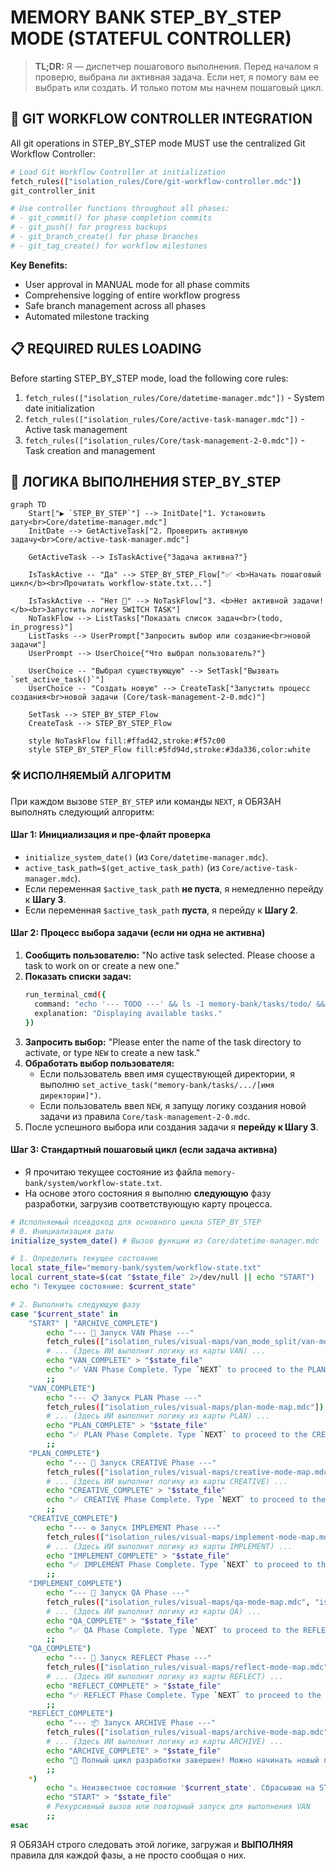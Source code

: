 # MEMORY BANK STEP_BY_STEP MODE (STATEFUL CONTROLLER)

> **TL;DR:** Я — диспетчер пошагового выполнения. Перед началом я проверю, выбрана ли активная задача. Если нет, я помогу вам ее выбрать или создать. И только потом мы начнем пошаговый цикл.

## 🔧 GIT WORKFLOW CONTROLLER INTEGRATION

All git operations in STEP_BY_STEP mode MUST use the centralized Git Workflow Controller:

```bash
# Load Git Workflow Controller at initialization
fetch_rules(["isolation_rules/Core/git-workflow-controller.mdc"])
git_controller_init

# Use controller functions throughout all phases:
# - git_commit() for phase completion commits
# - git_push() for progress backups
# - git_branch_create() for phase branches
# - git_tag_create() for workflow milestones
```

**Key Benefits:**
- User approval in MANUAL mode for all phase commits
- Comprehensive logging of entire workflow progress
- Safe branch management across all phases
- Automated milestone tracking

## 📋 REQUIRED RULES LOADING

Before starting STEP_BY_STEP mode, load the following core rules:

1. `fetch_rules(["isolation_rules/Core/datetime-manager.mdc"])` - System date initialization
2. `fetch_rules(["isolation_rules/Core/active-task-manager.mdc"])` - Active task management
3. `fetch_rules(["isolation_rules/Core/task-management-2-0.mdc"])` - Task creation and management

## 🚶 ЛОГИКА ВЫПОЛНЕНИЯ STEP_BY_STEP

```mermaid
graph TD
    Start["▶️ `STEP_BY_STEP`"] --> InitDate["1. Установить дату<br>Core/datetime-manager.mdc"]
    InitDate --> GetActiveTask["2. Проверить активную задачу<br>Core/active-task-manager.mdc"]

    GetActiveTask --> IsTaskActive{"Задача активна?"}

    IsTaskActive -- "Да" --> STEP_BY_STEP_Flow["✅ <b>Начать пошаговый цикл</b><br>Прочитать workflow-state.txt..."]

    IsTaskActive -- "Нет 🔴" --> NoTaskFlow["3. <b>Нет активной задачи!</b><br>Запустить логику SWITCH TASK"]
    NoTaskFlow --> ListTasks["Показать список задач<br>(todo, in_progress)"]
    ListTasks --> UserPrompt["Запросить выбор или создание<br>новой задачи"]
    UserPrompt --> UserChoice{"Что выбрал пользователь?"}

    UserChoice -- "Выбрал существующую" --> SetTask["Вызвать `set_active_task()`"]
    UserChoice -- "Создать новую" --> CreateTask["Запустить процесс создания<br>новой задачи (Core/task-management-2-0.mdc)"]

    SetTask --> STEP_BY_STEP_Flow
    CreateTask --> STEP_BY_STEP_Flow

    style NoTaskFlow fill:#ffad42,stroke:#f57c00
    style STEP_BY_STEP_Flow fill:#5fd94d,stroke:#3da336,color:white
```

### 🛠️ ИСПОЛНЯЕМЫЙ АЛГОРИТМ

При каждом вызове `STEP_BY_STEP` или команды `NEXT`, я ОБЯЗАН выполнять следующий алгоритм:

#### Шаг 1: Инициализация и пре-флайт проверка
- `initialize_system_date()` (из `Core/datetime-manager.mdc`).
- `active_task_path=$(get_active_task_path)` (из `Core/active-task-manager.mdc`).
- Если переменная `$active_task_path` **не пуста**, я немедленно перейду к **Шагу 3**.
- Если переменная `$active_task_path` **пуста**, я перейду к **Шагу 2**.

#### Шаг 2: Процесс выбора задачи (если ни одна не активна)
1.  **Сообщить пользователю:** "No active task selected. Please choose a task to work on or create a new one."
2.  **Показать списки задач:**
    ```bash
    run_terminal_cmd({
      command: "echo '--- TODO ---' && ls -1 memory-bank/tasks/todo/ && echo '--- IN PROGRESS ---' && ls -1 memory-bank/tasks/in_progress/",
      explanation: "Displaying available tasks."
    })
    ```
3.  **Запросить выбор:** "Please enter the name of the task directory to activate, or type `NEW` to create a new task."
4.  **Обработать выбор пользователя:**
    -   Если пользователь ввел имя существующей директории, я выполню `set_active_task("memory-bank/tasks/.../[имя директории]")`.
    -   Если пользователь ввел `NEW`, я запущу логику создания новой задачи из правила `Core/task-management-2-0.mdc`.
5.  После успешного выбора или создания задачи я **перейду к Шагу 3**.

#### Шаг 3: Стандартный пошаговый цикл (если задача активна)
- Я прочитаю текущее состояние из файла `memory-bank/system/workflow-state.txt`.
- На основе этого состояния я выполню **следующую** фазу разработки, загрузив соответствующую карту процесса.

```bash
# Исполняемый псевдокод для основного цикла STEP_BY_STEP
# 0. Инициализация даты
initialize_system_date() # Вызов функции из Core/datetime-manager.mdc

# 1. Определить текущее состояние
local state_file="memory-bank/system/workflow-state.txt"
local current_state=$(cat "$state_file" 2>/dev/null || echo "START")
echo "ℹ️ Текущее состояние: $current_state"

# 2. Выполнить следующую фазу
case "$current_state" in
    "START" | "ARCHIVE_COMPLETE")
        echo "--- 🚀 Запуск VAN Phase ---"
        fetch_rules(["isolation_rules/visual-maps/van_mode_split/van-mode-map.mdc"])
        # ... (Здесь ИИ выполнит логику из карты VAN) ...
        echo "VAN_COMPLETE" > "$state_file"
        echo "✅ VAN Phase Complete. Type `NEXT` to proceed to the PLAN phase."
        ;;
    "VAN_COMPLETE")
        echo "--- 📋 Запуск PLAN Phase ---"
        fetch_rules(["isolation_rules/visual-maps/plan-mode-map.mdc"])
        # ... (Здесь ИИ выполнит логику из карты PLAN) ...
        echo "PLAN_COMPLETE" > "$state_file"
        echo "✅ PLAN Phase Complete. Type `NEXT` to proceed to the CREATIVE phase."
        ;;
    "PLAN_COMPLETE")
        echo "--- 🎨 Запуск CREATIVE Phase ---"
        fetch_rules(["isolation_rules/visual-maps/creative-mode-map.mdc"])
        # ... (Здесь ИИ выполнит логику из карты CREATIVE) ...
        echo "CREATIVE_COMPLETE" > "$state_file"
        echo "✅ CREATIVE Phase Complete. Type `NEXT` to proceed to the IMPLEMENT phase."
        ;;
    "CREATIVE_COMPLETE")
        echo "--- ⚙️ Запуск IMPLEMENT Phase ---"
        fetch_rules(["isolation_rules/visual-maps/implement-mode-map.mdc"])
        # ... (Здесь ИИ выполнит логику из карты IMPLEMENT) ...
        echo "IMPLEMENT_COMPLETE" > "$state_file"
        echo "✅ IMPLEMENT Phase Complete. Type `NEXT` to proceed to the QA phase."
        ;;
    "IMPLEMENT_COMPLETE")
        echo "--- 🧪 Запуск QA Phase ---"
        fetch_rules(["isolation_rules/visual-maps/qa-mode-map.mdc", "isolation_rules/Core/background-server-execution.mdc"])
        # ... (Здесь ИИ выполнит логику из карты QA) ...
        echo "QA_COMPLETE" > "$state_file"
        echo "✅ QA Phase Complete. Type `NEXT` to proceed to the REFLECT phase."
        ;;
    "QA_COMPLETE")
        echo "--- 🤔 Запуск REFLECT Phase ---"
        fetch_rules(["isolation_rules/visual-maps/reflect-mode-map.mdc"])
        # ... (Здесь ИИ выполнит логику из карты REFLECT) ...
        echo "REFLECT_COMPLETE" > "$state_file"
        echo "✅ REFLECT Phase Complete. Type `NEXT` to proceed to the ARCHIVE phase."
        ;;
    "REFLECT_COMPLETE")
        echo "--- 📦 Запуск ARCHIVE Phase ---"
        fetch_rules(["isolation_rules/visual-maps/archive-mode-map.mdc"])
        # ... (Здесь ИИ выполнит логику из карты ARCHIVE) ...
        echo "ARCHIVE_COMPLETE" > "$state_file"
        echo "🎉 Полный цикл разработки завершен! Можно начинать новый проект, запустив STEP_BY_STEP еще раз."
        ;;
    *)
        echo "⚠️ Неизвестное состояние '$current_state'. Сбрасываю на START."
        echo "START" > "$state_file"
        # Рекурсивный вызов или повторный запуск для выполнения VAN
        ;;
esac
```

Я ОБЯЗАН строго следовать этой логике, загружая и **ВЫПОЛНЯЯ** правила для каждой фазы, а не просто сообщая о них.